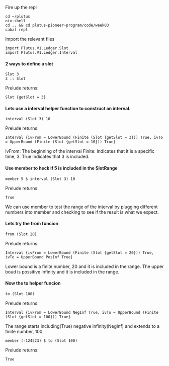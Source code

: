 Fire up the repl
```
cd ~/plutus
nix-shell
cd .. && cd plutus-pioneer-program/code/week03
cabal repl
```

Import the relevant files

```
import Plutus.V1.Ledger.Slot
import Plutus.V1.Ledger.Interval
```
#### 2 ways to define a slot
```
Slot 3
3 :: Slot
```
Prelude returns:
```
Slot {getSlot = 3}
```
#### Lets use a interval helper function to construct an interval.
```
interval (Slot 3) 10
```
Prelude returns:
```
Interval {ivFrom = LowerBound (Finite (Slot {getSlot = 3})) True, ivTo = UpperBound (Finite (Slot {getSlot = 10})) True}
```
ivFrom: The beginning of the interval
Finite: Indicates that it is a specific time, 3. True indicates that 3 is included.

#### Use member to heck if 5 is included in the SlotRange
```
member 5 $ interval (Slot 3) 10
```
Prelude returns:
```
True
```
We can use member to test the range of the interval by plugging different numbers into member and checking to see if the result is what we expect.

#### Lets try the from funcion
```
from (Slot 20)
```
Prelude returns:
```
Interval {ivFrom = LowerBound (Finite (Slot {getSlot = 20})) True, ivTo = UpperBound PosInf True}
```
Lower bound is a finite number, 20 and it is included in the range. The upper boud is possitive infinity and it is included in the range.

#### Now the to helper funcion
```
to (Slot 100)
```
Prelude returns:
```
Interval {ivFrom = LowerBound NegInf True, ivTo = UpperBound (Finite (Slot {getSlot = 100})) True}
```
The range starts including(True) negative infinity(NegInf) and extends to a finite number, 100.

```
member (-124523) $ to (Slot 100)
```
Prelude returns:
```
True
```

